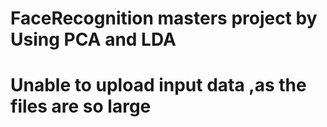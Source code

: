 # FaceRecognition masters project by Using PCA and LDA
# Unable to upload input data ,as the files are so large
